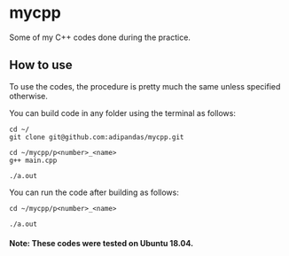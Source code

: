 # mycpp

Some of my C++ codes done during the practice.


## How to use

To use the codes, the procedure is pretty much the same unless specified otherwise.

You can build code in any folder using the terminal as follows:
```
cd ~/
git clone git@github.com:adipandas/mycpp.git

cd ~/mycpp/p<number>_<name>
g++ main.cpp

./a.out
```

You can run the code after building as follows:
```
cd ~/mycpp/p<number>_<name>

./a.out
```

#### Note: These codes were tested on Ubuntu 18.04.
